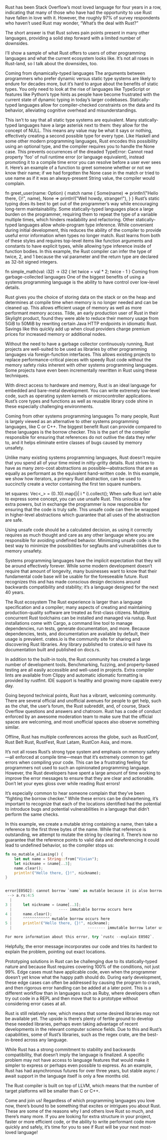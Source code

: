 Rust has been Stack Overflow’s most loved language for four years in a row, indicating that many of those who have had the opportunity to use Rust have fallen in love with it. However, the roughly 97% of survey respondents who haven’t used Rust may wonder, “What’s the deal with Rust?”

The short answer is that Rust solves pain points present in many other languages, providing a solid step forward with a limited number of downsides.

I’ll show a sample of what Rust offers to users of other programming languages and what the current ecosystem looks like. It’s not all roses in Rust-land, so I talk about the downsides, too. 

Coming from dynamically-typed languages
The arguments between programmers who prefer dynamic versus static type systems are likely to endure for decades more, but it’s hard to argue about the benefits of static types. You only need to look at the rise of languages like TypeScript or features like Python’s type hints as people have become frustrated with the current state of dynamic typing in today’s larger codebases. Statically-typed languages allow for compiler-checked constraints on the data and its behavior, alleviating cognitive overhead and misunderstandings.

This isn’t to say that all static type systems are equivalent. Many statically-typed languages have a large asterisk next to them: they allow for the concept of NULL. This means any value may be what it says or nothing, effectively creating a second possible type for every type. Like Haskell and some other modern programming languages, Rust encodes this possibility using an optional type, and the compiler requires you to handle the None case. This prevents occurrences of the dreaded TypeError: Cannot read property 'foo' of null runtime error (or language equivalent), instead promoting it to a compile time error you can resolve before a user ever sees it. Here’s an example of a function to greet someone whether or not we know their name; if we had forgotten the None case in the match or tried to use name as if it was an always-present String value, the compiler would complain.

fn greet_user(name: Option<String>) {
    match name {
        Some(name) => println!("Hello there, {}!", name),
        None => println!("Well howdy, stranger!"),
    }
}
Rust’s static typing does its best to get out of the programmer’s way while encouraging long-term maintainability. Some statically-typed languages place a large burden on the programmer, requiring them to repeat the type of a variable multiple times, which hinders readability and refactoring. Other statically-typed languages allow whole-program type inference. While convenient during initial development, this reduces the ability of the compiler to provide useful error information when types no longer match. Rust learns from both of these styles and requires top-level items like function arguments and constants to have explicit types, while allowing type inference inside of function bodies. In this example, the Rust compiler can infer the type of twice, 2, and 1 because the val parameter and the return type are declared as 32-bit signed integers.

fn simple_math(val: i32) -> i32 {
    let twice = val * 2;
    twice - 1
}
Coming from garbage-collected languages
One of the biggest benefits of using a systems programming language is the ability to have control over low-level details.

Rust gives you the choice of storing data on the stack or on the heap and determines at compile time when memory is no longer needed and can be cleaned up. This allows efficient usage of memory as well as more performant memory access. Tilde, an early production user of Rust in their Skylight product, found they were able to reduce their memory usage from 5GiB to 50MiB by rewriting certain Java HTTP endpoints in idiomatic Rust. Savings like this quickly add up when cloud providers charge premium prices for increased memory or additional nodes.

Without the need to have a garbage collector continuously running, Rust projects are well-suited to be used as libraries by other programming languages via foreign-function interfaces. This allows existing projects to replace performance-critical pieces with speedy Rust code without the memory safety risks inherent with other systems programming languages. Some projects have even been incrementally rewritten in Rust using these techniques.

With direct access to hardware and memory, Rust is an ideal language for embedded and bare-metal development. You can write extremely low-level code, such as operating system kernels or microcontroller applications. Rust’s core types and functions as well as reusable library code shine in these especially challenging environments.

Coming from other systems programming languages
To many people, Rust is largely viewed as an alternative to other systems programming languages, like C or C++. The biggest benefit Rust can provide compared to these languages is the borrow checker. This is the part of the compiler responsible for ensuring that references do not outlive the data they refer to, and it helps eliminate entire classes of bugs caused by memory unsafety.

Unlike many existing systems programming languages, Rust doesn’t require that you spend all of your time mired in nitty-gritty details. Rust strives to have as many zero-cost abstractions as possible—abstractions that are as equally as performant as the equivalent hand-written code. In this example, we show how iterators, a primary Rust abstraction, can be used to succinctly create a vector containing the first ten square numbers.

let squares: Vec<_> = (0..10).map(|i| i * i).collect();
When safe Rust isn’t able to express some concept, you can use unsafe Rust. This unlocks a few extra powers, but in exchange the programmer is now responsible for ensuring that the code is truly safe. This unsafe code can then be wrapped in higher-level abstractions which guarantee that all uses of the abstraction are safe.

Using unsafe code should be a calculated decision, as using it correctly requires as much thought and care as any other language where you are responsible for avoiding undefined behavior. Minimizing unsafe code is the best way to minimize the possibilities for segfaults and vulnerabilities due to memory unsafety.

Systems programming languages have the implicit expectation that they will be around effectively forever. While some modern development doesn’t require that amount of longevity, many businesses want to know that their fundamental code base will be usable for the foreseeable future. Rust recognizes this and has made conscious design decisions around backwards compatibility and stability; it’s a language designed for the next 40 years.

The Rust ecosystem
The Rust experience is larger than a language specification and a compiler; many aspects of creating and maintaining production-quality software are treated as first-class citizens. Multiple concurrent Rust toolchains can be installed and managed via rustup. Rust installations come with Cargo, a command line tool to manage dependencies, run tests, generate documentation, and more. Because dependencies, tests, and documentation are available by default, their usage is prevalent. crates.io is the community site for sharing and discovering Rust libraries. Any library published to crates.io will have its documentation built and published on docs.rs.

In addition to the built-in tools, the Rust community has created a large number of development tools. Benchmarking, fuzzing, and property-based testing are all easily accessible and well-used in projects. Extra compiler lints are available from Clippy and automatic idiomatic formatting is provided by rustfmt. IDE support is healthy and growing more capable every day.

Going beyond technical points, Rust has a vibrant, welcoming community. There are several official and unofficial avenues for people to get help, such as the chat, the user’s forum, the Rust subreddit, and, of course, Stack Overflow questions and answers and chatroom. Rust has a code of conduct enforced by an awesome moderation team to make sure that the official spaces are welcoming, and most unofficial spaces also observe something similar.

Offline, Rust has multiple conferences across the globe, such as RustConf, Rust Belt Rust, RustFest, Rust Latam, RustCon Asia, and more.

It’s not all roses
Rust’s strong type system and emphasis on memory safety—all enforced at compile time—mean that it’s extremely common to get errors when compiling your code. This can be a frustrating feeling for programmers not used to such an opinionated programming language. However, the Rust developers have spent a large amount of time working to improve the error messages to ensure that they are clear and actionable. Don’t let your eyes gloss over while reading Rust errors!

It’s especially common to hear someone complain that they’ve been “fighting the borrow checker.” While these errors can be disheartening, it’s important to recognize that each of the locations identified had the potential to introduce bugs and potential vulnerabilities in a language that didn’t perform the same checks.

In this example, we create a mutable string containing a name, then take a reference to the first three bytes of the name. While that reference is outstanding, we attempt to mutate the string by clearing it. There’s now no guarantee that the reference points to valid data and dereferencing it could lead to undefined behavior, so the compiler stops us:

```rust
fn no_mutable_aliasing() {
    let mut name = String::from("Vivian");
    let nickname = &name[..3];
    name.clear();
    println!("Hello there, {}!", nickname);
}


error[E0502]: cannot borrow `name` as mutable because it is also borrowed as immutable
 --> a.rs:4:5
  |
3 |     let nickname = &name[..3];
  |                     ---- immutable borrow occurs here
4 |     name.clear();
  |     ^^^^^^^^^^^^ mutable borrow occurs here
5 |     println!("Hello there, {}!", nickname);
  |                                  -------- immutable borrow later used here

For more information about this error, try `rustc --explain E0502`.
```

Helpfully, the error message incorporates our code and tries its hardest to explain the problem, pointing out exact locations.

Prototyping solutions in Rust can be challenging due to its statically-typed nature and because Rust requires covering 100% of the conditions, not just 99%. Edge cases must have applicable code, even when the programmer doesn’t yet know what the happy path should do. During early development, these edge cases can often be addressed by causing the program to crash, and then rigorous error handling can be added at a later point. This is a different workflow than in languages such as Ruby, where developers often try out code in a REPL and then move that to a prototype without considering error cases at all.

Rust is still relatively new, which means that some desired libraries may not be available yet. The upside is there’s plenty of fertile ground to develop these needed libraries, perhaps even taking advantage of recent developments in the relevant computer science fields. Due to this and Rust’s capabilities, some of Rust’s libraries, such as the regex crate, are the best-in-breed across any language.

While Rust has a strong commitment to stability and backwards compatibility, that doesn’t imply the language is finalized. A specific problem may not have access to language features that would make it simpler to express or perhaps even possible to express. As an example, Rust has had asynchronous futures for over three years, but stable async / await support in the language itself is only a few months old.

The Rust compiler is built on top of LLVM, which means that the number of target platforms will be smaller than C or C++.

Come and join us!
Regardless of which programming languages you love now, there’s bound to be something that excites or intrigues you about Rust. These are some of the reasons why I and others love Rust so much, and there’s many more. If you are looking for extra structure in your project, faster or more efficient code, or the ability to write performant code more quickly and safely, it’s time for you to see if Rust will be your next most-loved language!